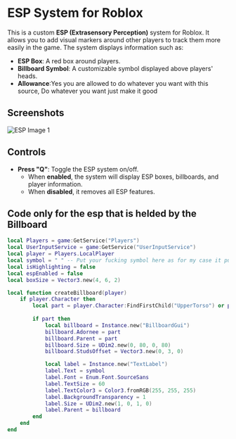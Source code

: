 # ESP System for Roblox

This is a custom **ESP (Extrasensory Perception)** system for Roblox. It allows you to add visual markers around other players to track them more easily in the game. The system displays information such as:

- **ESP Box**: A red box around players.
- **Billboard Symbol**: A customizable symbol displayed above players' heads.
- **Allowance**:Yes you are allowed to do whatever you want with this source, Do whatever you want just make it good
## Screenshots

![ESP Image 1](https://i.ibb.co/mFYfQ5MK/image.png)


## Controls

- **Press "Q"**: Toggle the ESP system on/off.
    - When **enabled**, the system will display ESP boxes, billboards, and player information.
    - When **disabled**, it removes all ESP features.

## Code only for the esp that is helded by the Billboard

```lua
local Players = game:GetService("Players")
local UserInputService = game:GetService("UserInputService")
local player = Players.LocalPlayer
local symbol = " " -- Put your fucking symbol here as for my case it put the swastika
local isHighlighting = false
local espEnabled = false
local boxSize = Vector3.new(4, 6, 2)

local function createBillboard(player)
    if player.Character then
        local part = player.Character:FindFirstChild("UpperTorso") or player.Character:FindFirstChild("Torso") or player.Character:FindFirstChild("HumanoidRootPart")
        
        if part then
            local billboard = Instance.new("BillboardGui")
            billboard.Adornee = part
            billboard.Parent = part
            billboard.Size = UDim2.new(0, 80, 0, 80)
            billboard.StudsOffset = Vector3.new(0, 3, 0)

            local label = Instance.new("TextLabel")
            label.Text = symbol  
            label.Font = Enum.Font.SourceSans
            label.TextSize = 60
            label.TextColor3 = Color3.fromRGB(255, 255, 255)
            label.BackgroundTransparency = 1
            label.Size = UDim2.new(1, 0, 1, 0)
            label.Parent = billboard
        end
    end
end

